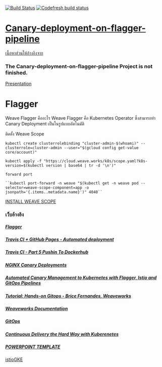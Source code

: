 [![Build Status](https://travis-ci.org/nitikornchumnankul/E-COMMERCE-AND-CANARY-DEPLOYMENT.svg?branch=master)](https://travis-ci.org/nitikornchumnankul/E-COMMERCE-AND-CANARY-DEPLOYMENT)
[![Codefresh build status]( https://g.codefresh.io/api/badges/pipeline/nitikornchumnankul/E-COMMERCE-AND-CANARY-DEPLOYMENT%2FE-COMMERCE-AND-CANARY-DEPLOYMENT?key=eyJhbGciOiJIUzI1NiJ9.NWQ1ZmRmYzFjNDI1ZjE2ZTY1MzQ2YTY4.gyGUScNe8n81E-DdnhuNQ9S0MGEARcGDuCvzksqy200&type=cf-1)]( https://g.codefresh.io/pipelines/E-COMMERCE-AND-CANARY-DEPLOYMENT/builds?filter=trigger:build~Build;pipeline:5d5fe162645130b671b2a137~E-COMMERCE-AND-CANARY-DEPLOYMENT)
# [Canary-deployment-on-flagger-pipeline](https://github.com/nitikornchumnankul/E-COMMERCE-AND-CANARY-DEPLOYMENT/wiki)

[เนื้อหาส่วนให้อ้างอิงจาก](https://www.slideshare.net/weaveworks/kubecon-seattle-2018-workshop-slides)
### The Canary-deployment-on-flagger-pipeline Project is not finished. 

[Presentation](https://docs.google.com/presentation/d/1B8YrBI604nMdOZBy1lQ0T6qDTfD66PqnIK3QxdP-khA/edit?usp=sharing)

# Flagger
Weave Flagger คืออะไร
Weave Flagger คือ Kubernetes Operator ซึ่งสามารถทำ Canary Deployment เป็นในรูปแบบอัตโนมัติ
     
 ติดตั้ง Weave Scope
 
 ``kubectl create clusterrolebinding "cluster-admin-$(whoami)" --clusterrole=cluster-admin --user="$(gcloud config get-value core/account)"``
 
 ``kubectl apply -f "https://cloud.weave.works/k8s/scope.yaml?k8s-version=$(kubectl version | base64 | tr -d '\n')"``

    forward port
    
    ``kubectl port-forward -n weave "$(kubectl get -n weave pod --selector=weave-scope-component=app -o jsonpath='{.items..metadata.name}')" 4040``

[INSTALL WEAVE SCOPE](https://www.weave.works/docs/scope/latest/installing/#docker-single-node)
    
### เว็บอ้างอิง
#####    [Flagger](https://flagger.app/)
#####    [Travis CI + GitHub Pages - Automated deployment](https://www.youtube.com/watch?v=BFpSD2eoXUk)
#####    [Travis CI - Part 5 Pushin To Dockerhub](https://www.youtube.com/watch?v=YrJyWXYTgzQ)
#####    [NGINX Canary Deployments](https://docs.flagger.app/usage/nginx-progressive-delivery)
#####    [Automated Canary Management to Kubernetes with Flagger, Istio and GitOps Pipelines](https://www.weave.works/blog/automated-canary-management-to-kubernetes-with-flagger-istio-and-gitops-pipelines)
#####    [Tutorial: Hands-on Gitops - Brice Fernandes, Weaveworks](https://www.youtube.com/watch?v=0SFTaAuOzsI)
#####    [Weaveworks Documentation](https://www.weave.works/docs/)
#####    [GitOps](https://www.weave.works/technologies/gitops/)
#####    [Continuous Delivery the Hard Way with Kuberenetes](https://www.youtube.com/watch?v=6PPgZXuDY_U)
#####    [POWERPOINT TEMPLATE](https://pptmon.com/category/templates/design-idea/)

[istioGKE]("https://gist.github.com/lucasponce/ac4de4ad5a2994ec7e5a291746db4c28.js")
 
